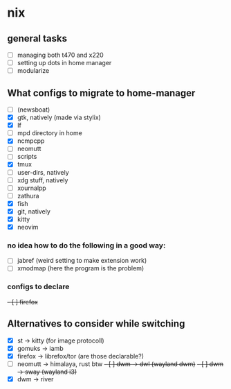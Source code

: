 # nix

## general tasks
- [ ] managing both t470 and x220 
- [ ] setting up dots in home manager
- [ ] modularize

## What configs to migrate to home-manager
- [ ] (newsboat)
- [x] gtk, natively (made via stylix)
- [x] lf
- [ ] mpd directory in home
- [x] ncmpcpp
- [ ] neomutt
- [ ] scripts
- [x] tmux
- [ ] user-dirs, natively
- [ ] xdg stuff, natively
- [ ] xournalpp
- [ ] zathura
- [x] fish
- [x] git, natively
- [x] kitty
- [x] neovim

### no idea how to do the following in a good way: 
- [ ] jabref (weird setting to make extension work)
- [ ] xmodmap (here the program is the problem)

### configs to declare
~~- [ ] firefox~~

## Alternatives to consider while switching
- [x] st -> kitty (for image protocoll)
- [x] gomuks -> iamb
- [x] firefox -> librefox/tor (are those declarable?)
- [ ] neomutt -> himalaya, rust btw
~~- [ ] dwm -> dwl (wayland dwm)~~
~~- [ ] dwm -> sway (wayland i3)~~
- [x] dwm -> river
